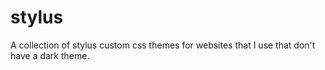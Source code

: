 # stylus
A collection of stylus custom css themes for websites that I use that don't have a dark theme.

